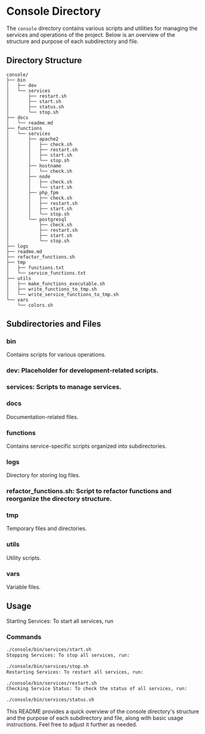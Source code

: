 # Console Directory

The `console` directory contains various scripts and utilities for managing the services and operations of the project. Below is an overview of the structure and purpose of each subdirectory and file.

## Directory Structure

```plaintext
console/
├── bin
│   ├── dev
│   └── services
│       ├── restart.sh
│       ├── start.sh
│       ├── status.sh
│       └── stop.sh
├── docs
│   └── readme.md
├── functions
│   └── services
│       ├── apache2
│       │   ├── check.sh
│       │   ├── restart.sh
│       │   ├── start.sh
│       │   └── stop.sh
│       ├── hostname
│       │   └── check.sh
│       ├── node
│       │   ├── check.sh
│       │   └── start.sh
│       ├── php_fpm
│       │   ├── check.sh
│       │   ├── restart.sh
│       │   ├── start.sh
│       │   └── stop.sh
│       └── postgresql
│           ├── check.sh
│           ├── restart.sh
│           ├── start.sh
│           └── stop.sh
├── logs
├── readme.md
├── refactor_functions.sh
├── tmp
│   ├── functions.txt
│   └── service_functions.txt
├── utils
│   ├── make_functions_executable.sh
│   ├── write_functions_to_tmp.sh
│   └── write_service_functions_to_tmp.sh
└── vars
    └── colors.sh
```

## Subdirectories and Files

### bin

Contains scripts for various operations.

### dev: Placeholder for development-related scripts.

### services: Scripts to manage services.

### docs

Documentation-related files.

### functions

Contains service-specific scripts organized into subdirectories.

### logs

Directory for storing log files.

### refactor_functions.sh: Script to refactor functions and reorganize the directory structure.

### tmp

Temporary files and directories.

### utils

Utility scripts.

### vars

Variable files.

## Usage

Starting Services: To start all services, run

### Commands

```bash
./console/bin/services/start.sh
Stopping Services: To stop all services, run:
```

```bash
./console/bin/services/stop.sh
Restarting Services: To restart all services, run:
```

```bash
./console/bin/services/restart.sh
Checking Service Status: To check the status of all services, run:
```

```bash
./console/bin/services/status.sh
```

This README provides a quick overview of the console directory's structure and the purpose of each subdirectory and file, along with basic usage instructions. Feel free to adjust it further as needed.
